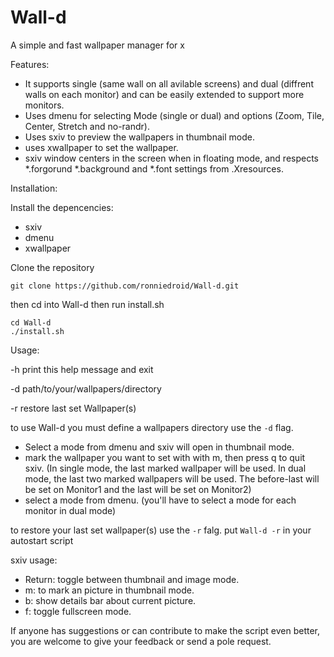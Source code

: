 # Wall-d
A simple and fast wallpaper manager for x

Features:
- It supports single (same wall on all avilable screens) and dual (diffrent walls on each monitor) and can be easily extended to support more monitors.
- Uses dmenu for selecting Mode (single or dual) and options (Zoom, Tile, Center, Stretch and no-randr).
- Uses sxiv to preview the wallpapers in thumbnail mode.
- uses xwallpaper to set the wallpaper.
- sxiv window centers in the screen when in floating mode, and respects *.forgorund *.background and *.font settings from .Xresources.

Installation:

Install the depencencies:

- sxiv
- dmenu
- xwallpaper

Clone the repository
```shell
git clone https://github.com/ronniedroid/Wall-d.git
```
then cd into Wall-d then run install.sh
```shell
cd Wall-d
./install.sh
```

Usage:

-h print this help message and exit

-d path/to/your/wallpapers/directory

-r restore last set Wallpaper(s)

to use Wall-d you must define a wallpapers directory use the `-d` flag.

- Select a mode from dmenu and sxiv will open in thumbnail mode.
- mark the wallpaper you want to set with with m, then press q to quit sxiv. (In single mode, the last marked wallpaper will be used. In dual mode, the last two marked wallpapers will be used. The before-last will be set on Monitor1 and the last will be set on Monitor2)
- select a mode from dmenu. (you'll have to select a mode for each monitor in dual mode)

to restore your last set wallpaper(s) use the `-r` falg. put `Wall-d -r` in your autostart script

sxiv usage:

- Return: toggle between thumbnail and image mode.
- m: to mark an picture in thumbnail mode.
- b: show details bar about current picture.
- f: toggle fullscreen mode.

If anyone has suggestions or can contribute to make the script even better, you are welcome to give your feedback or send a pole request.
